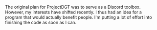 The original plan for ProjectDGT was to serve as a Discord toolbox. However, my interests have shifted recently. I thus had an idea for a program that would actually benefit people. I'm putting a lot of effort into finishing the code as soon as I can.
